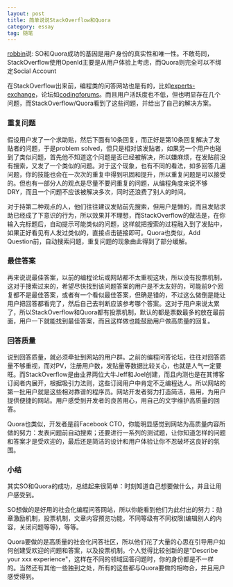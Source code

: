 ```yaml
---
layout: post
title: 简单说说StackOverflow和Quora
category: essay
tag: 随笔
---
```


<a href="http://robbin.javaeye.com/blog/978077">robbin</a>说: SO和Quora成功的基因是用户身份的真实性和唯一性。不敢苟同，StackOverflow使用OpenId主要是从用户体验上考虑，而Quora则完全可以不绑定Social Account

在StackOverflow出来前，编程类的问答网站也是有的，比如<a href="http://www.experts-exchange.com/">experts-exchange</a>，论坛如<a
href="http://www.codingforums.com/">codingforums</a>。而且用户活跃度也不低，但也明显存在几个问题，而StackOverflow/Quora看到了这些问题，并给出了自己的解决方案。

### 重复问题

假设用户发了一个求助贴，然后下面有10条回复，而正好是第10条回复解决了发贴者的问题，于是problem solved，但只是相对该发贴者，如果另一个用户也碰到了类似问题，首先他不知道这个问题是否已经被解决，所以嫌麻烦，在发贴前没有搜索，又发了一个类似的问题。对于这个现象，也有不同的看法，如多回答几遍问题，你的技能也会在一次次的重复中得到巩固和提升，所以重复问题是可以接受的。但也有一部分人的观点是尽量不要问重复的问题，从编程角度来说不够DRY，而且一个问题不应该被解决多次，同时还浪费了别人的时间。

对于持第二种观点的人，他们往往建议发贴前先搜索，但用户是懒的，而且发贴求助已经成了下意识的行为，所以效果并不理想，而StackOverflow的做法是，在你输入完标题后，自动提示可能类似的问题，这样就把搜索的过程融入到了发贴中，如果正好看见有人发过类似的，直接点击链接即可。Quora也类似，Add Question前，自动搜索问题，重复问题的现象由此得到了部分缓解。

### 最佳答案

再来说说最佳答案，以前的编程论坛或网站都不太重视这块，所以没有投票机制，这对于搜索过来的，希望尽快找到该问题答案的用户是不太友好的，可能前9个回复都不是最佳答案，或者有一个看似最佳答案，但确是错的，不过这么做倒是能让用户把回答都看完了，然后自己去判断应该参考哪个答案。这对于用户来说太累了，所以StackOverflow和Quora都有投票机制，默认的都是票数最多的放在最前面，用户一下就能找到最佳答案，而且这样做也能鼓励用户做高质量的回复。

### 回答质量

说到回答质量，就必须牵扯到网站的用户群。之前的编程问答论坛，往往对回答质量不够重视，而对PV，注册用户数，发贴量等数据比较关心，也就是人气一定要旺。而StackOverflow是由业界两位大牛Jeff和Joel创建，而且内测也是在其博客订阅者内展开，根据吸引力法则，这些订阅用户中肯定不乏编程达人。所以网站的第一批用户就是这些相对靠谱的程序员。网站开发者努力打造简洁，易用，为用户提供便捷的网站。用户感受到开发者的良苦用心，用自己的文字维护高质量的回答。

Quora也类似，开发者是前Facebook CTO，你能明显感觉到网站为高质量内容所做的努力：发表问题前自动搜索；还要进行一系列的测试题，让你知道怎样的问题和答案才是受欢迎的，最后还是简洁的设计和用户体验让你不忍破坏这良好的氛围。

### 小结

其实SO和Quora的成功，总结起来很简单：时刻知道自己想要做什么，并且让用户感受到。

SO想做的是好用的社会化编程问答网站，所以你能看到他们为此付出的努力：勋章激励机制，投票机制，文章内容预览功能，不同等级有不同权限(编辑别人的内容，关闭问题等等)，等等。

Quora要做的是高质量的社会化问答社区，所以他们花了大量的心思在引导用户如何创建受欢迎的问题和答案，以及投票机制。个人觉得比较创新的是"Describe your xxx experience"，这样在不同的领域回答问题时，你的身份都是不一样的。当然还有其他一些独到之处，所有的这些都与Quora要做的相吻合，并且用户感受得到。
